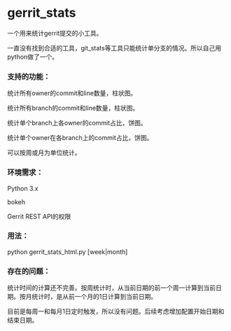 # gerrit_stats

一个用来统计gerrit提交的小工具。

一直没有找到合适的工具，git_stats等工具只能统计单分支的情况。所以自己用python做了一个。

### 支持的功能：

统计所有owner的commit和line数量，柱状图。

统计所有branch的commit和line数量，柱状图。

统计单个branch上各owner的commit占比，饼图。

统计单个owner在各branch上的commit占比，饼图。

可以按周或月为单位统计。

### 环境需求：

Python 3.x

bokeh

Gerrit REST API的权限

### 用法：

python gerrit_stats_html.py [week|month]

### 存在的问题：

统计时间的计算还不完善。按周统计时，从当前日期的前一个周一计算到当前日期。按月统计时，是从前一个月的1日计算到当前日期。

目前是每周一和每月1日定时触发，所以没有问题。后续考虑增加配置开始日期和结束日期。
